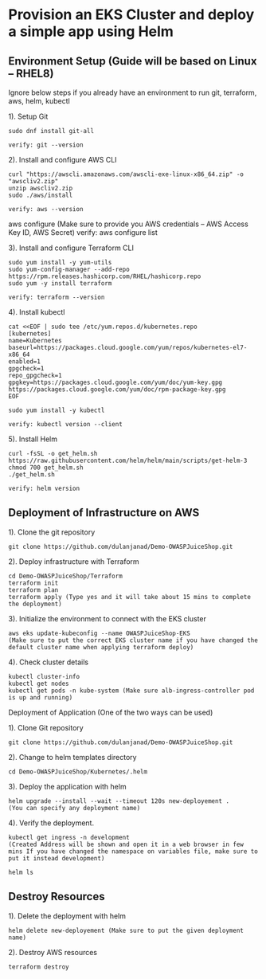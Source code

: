 # Provision an EKS Cluster and deploy a simple app using Helm

## Environment Setup (Guide will be based on Linux – RHEL8)

Ignore below steps if you already have an environment to run git, terraform, aws, helm, kubectl

1). Setup Git

	sudo dnf install git-all
	
    verify: git --version
	
2). Install and configure AWS CLI

    curl "https://awscli.amazonaws.com/awscli-exe-linux-x86_64.zip" -o "awscliv2.zip"
    unzip awscliv2.zip
    sudo ./aws/install
    
    verify: aws --version

aws configure (Make sure to provide you AWS credentials – AWS Access Key ID, AWS Secret)
verify: aws configure list

3). Install and configure Terraform CLI

	sudo yum install -y yum-utils
    sudo yum-config-manager --add-repo https://rpm.releases.hashicorp.com/RHEL/hashicorp.repo
	sudo yum -y install terraform
	
    verify: terraform --version

4). Install kubectl

    cat <<EOF | sudo tee /etc/yum.repos.d/kubernetes.repo
    [kubernetes]
    name=Kubernetes
    baseurl=https://packages.cloud.google.com/yum/repos/kubernetes-el7-x86_64
    enabled=1
    gpgcheck=1
    repo_gpgcheck=1
    gpgkey=https://packages.cloud.google.com/yum/doc/yum-key.gpg https://packages.cloud.google.com/yum/doc/rpm-package-key.gpg
    EOF

    sudo yum install -y kubectl
    
    verify: kubectl version --client

5). Install Helm
	
    curl -fsSL -o get_helm.sh https://raw.githubusercontent.com/helm/helm/main/scripts/get-helm-3
    chmod 700 get_helm.sh
    ./get_helm.sh
    
    verify: helm version

## Deployment of Infrastructure on AWS

1). Clone the git repository

    git clone https://github.com/dulanjanad/Demo-OWASPJuiceShop.git

2). Deploy infrastructure with Terraform

    cd Demo-OWASPJuiceShop/Terraform
    terraform init
    terraform plan
    terraform apply (Type yes and it will take about 15 mins to complete the deployment)

3). Initialize the environment to connect with the EKS cluster
	
    aws eks update-kubeconfig --name OWASPJuiceShop-EKS
    (Make sure to put the correct EKS cluster name if you have changed the default cluster name when applying terraform deploy)

4). Check cluster details
	
	kubectl cluster-info 
    kubectl get nodes
    kubectl get pods -n kube-system (Make sure alb-ingress-controller pod is up and running)

Deployment of Application (One of the two ways can be used)

1). Clone Git repository

    git clone https://github.com/dulanjanad/Demo-OWASPJuiceShop.git

2). Change to helm templates directory
	
	cd Demo-OWASPJuiceShop/Kubernetes/.helm
	
3). Deploy the application with helm
	
	helm upgrade --install --wait --timeout 120s new-deployement .
	(You can specify any deployment name)

4). Verify the deployment.
	
    kubectl get ingress -n development 
    (Created Address will be shown and open it in a web browser in few mins If you have changed the namespace on variables file, make sure to put it instead development)

	helm ls
	

## Destroy Resources

1). Delete the deployment with helm
	
    helm delete new-deployement (Make sure to put the given deployment name)

2). Destroy AWS resources 
    
    terraform destroy
#